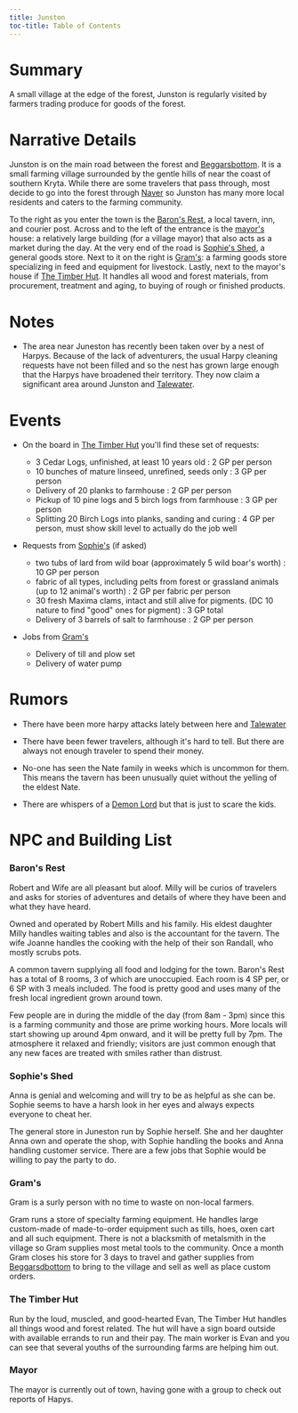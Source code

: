 ```yaml
---
title: Junston
toc-title: Table of Contents
---
```


# Summary

A small village at the edge of the forest, Junston is regularly visited by farmers trading produce for goods of the forest.

# Narrative Details

Junston is on the main road between the forest and [Beggarsbottom](../places/beggarsbottom/story.md). It is a small farming village surrounded by the gentle hills of near the coast of southern Kryta. While there are some travelers that pass through, most decide to go into the forest through [Naver](../places/naver.md) so Junston has many more local residents and caters to the farming community.

To the right as you enter the town is the [Baron's Rest](#barons-rest), a local tavern, inn, and courier post. Across and to the left of the entrance is the [mayor's](#mayor) house: a relatively large building (for a village mayor) that also acts as a market during the day. At the very end of the road is [Sophie's Shed](#sophies-shed), a general goods store. Next to it on the right is [Gram's](#grams): a farming goods store specializing in feed and equipment for livestock. Lastly, next to the mayor's house if [The Timber Hut](#the-timeber-hut). It handles all wood and forest materials, from procurement, treatment and aging, to buying of rough or finished products.

# Notes

- The area near Juneston has recently been taken over by a nest of Harpys. Because of the lack of adventurers, the usual Harpy cleaning requests have not been filled and so  the nest has grown large enough that the Harpys have broadened their territory. They now claim a significant area around Junston and [Talewater](../places/talewater.md).

# Events

- On the board in [The Timber Hut](#the-timeber-hut) you'll find these set of requests:
  - 3 Cedar Logs, unfinished, at least 10 years old : 2 GP per person
  - 10 bunches of mature linseed, unrefined, seeds only : 3 GP per person
  - Delivery of 20 planks to farmhouse : 2 GP per person
  - Pickup of 10 pine logs and 5 birch logs from farmhouse : 3 GP per person
  - Splitting 20 Birch Logs into planks, sanding and curing : 4 GP per person, must show skill level to actually do the job well
  
- Requests from [Sophie's](#sophies) (if asked)
  - two tubs of lard from wild boar (approximately 5 wild boar's worth) : 10 GP per person
  - fabric of all types, including pelts from forest or grassland animals (up to 12 animal's worth) : 2 GP per fabric per person
  - 30 fresh Maxima clams, intact and still alive for pigments. (DC 10 nature to find "good" ones for pigment) : 3 GP total
  - Delivery of 3 barrels of salt to farmhouse : 2 GP per person

- Jobs from [Gram's](#grams)
  - Delivery of till and plow set
  - Delivery of water pump

  

# Rumors

- There have been more harpy attacks lately between here and [Talewater](../places/talewater.md)

- There have been fewer travelers, although it's hard to tell. But there are always not enough traveler to spend their money.

- No-one has seen the Nate family in weeks which is uncommon for them. This means the tavern has been unusually quiet without the yelling of the eldest Nate.

- There are whispers of a [Demon Lord](../setting-world/demon-lord.md) but that is just to scare the kids.


# NPC and Building List

### Baron's Rest

Robert and Wife are all pleasant but aloof. Milly will be curios of travelers and asks for stories of adventures and details of where they have been and what they have heard.

Owned and operated by Robert Mills and his family. His eldest daughter Milly handles waiting tables and also is the accountant for the tavern. The wife Joanne handles the cooking with the help of their son Randall, who mostly scrubs pots.

A common tavern supplying all food and lodging for the town. Baron's Rest has a total of 8 rooms, 3 of which are unoccupied. Each room is 4 SP per, or 6 SP with 3 meals included. The food is pretty good and uses many of the fresh local ingredient grown around town. 

Few people are in during the middle of the day (from 8am - 3pm) since this is a farming community and those are prime working hours. More locals will start showing up around 4pm onward, and it will be pretty full by 7pm. The atmosphere it relaxed and friendly; visitors are just common enough that any new faces are treated with smiles rather than distrust. 


### Sophie's Shed

Anna is genial and welcoming and will try to be as helpful as she can be. Sophie seems to have a harsh look in her eyes and always expects everyone to cheat her.

The general store in Juneston run by Sophie herself. She and her daughter Anna own and operate the shop, with Sophie handling the books and Anna handling customer service. There are a few jobs that Sophie would be willing to pay the party to do.

### Gram's

Gram is a surly person with no time to waste on non-local farmers.

Gram runs a store of specialty farming equipment. He handles large custom-made of made-to-order equipment such as tills, hoes, oxen cart and all such equipment. There is not a blacksmith of metalsmith in the village so Gram supplies most metal tools to the community. Once a month Gram closes his store for 3 days to travel and gather supplies from [Beggarsdbottom](../places/beggarsbottom/story.md) to bring to the village and sell as well as place custom orders.

### The Timber Hut

Run by the loud, muscled, and good-hearted Evan, The Timber Hut handles all things wood and forest related. The hut will have a sign board outside with available errands to run and their pay. The main worker is Evan and you can see that several youths of the surrounding farms are helping him out.

### Mayor

The mayor is currently out of town, having gone with a group to check out reports of Hapys.
